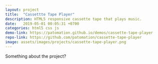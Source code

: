 ```yaml
---
layout: project
title:  "Cassettte Tape Player"
description: HTML5 responsive cassette tape that plays music.
date:   2019-05-01 00:05:31 +0700
categories: html5 css js
demo-link: https://patomation.github.io/demos/cassette-tape-player
repo-link: https://github.com/patomation/cassette-tape-player
image: assets/images/projects/cassette-tape-player.png
---
```


Something about the project?
